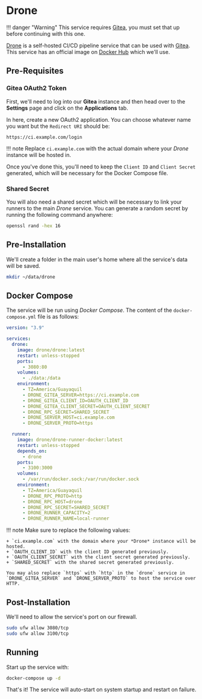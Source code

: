 # Drone

!!! danger "Warning"
    This service requires [Gitea](gitea.md), you must set that up before continuing with this one.

[Drone](https://drone.io) is a self-hosted CI/CD pipeline service that can be used with [Gitea](gitea.md). This service has an official image on [Docker Hub](https://hub.docker.com/r/drone/drone/) which we'll use.

## Pre-Requisites

### Gitea OAuth2 Token

First, we'll need to log into our **Gitea** instance and then head over to the **Settings** page and click on the **Applications** tab.

In here, create a new OAuth2 application. You can choose whatever name you want but the `Redirect URI` should be:

```text
https://ci.example.com/login
```

!!! note
    Replace `ci.example.com` with the actual domain where your *Drone* instance will be hosted in.

Once you've done this, you'll need to keep the `Client ID` and `Client Secret` generated, which will be necessary for the Docker Compose file.

### Shared Secret

You will also need a shared secret which will be necessary to link your runners to the main *Drone* service. You can generate a random secret by running the following command anywhere:

```bash
openssl rand -hex 16
```

## Pre-Installation

We'll create a folder in the main user's home where all the service's data will be saved.

```bash
mkdir ~/data/drone
```

## Docker Compose

The service will be run using *Docker Compose*. The content of the `docker-compose.yml` file is as follows:

```yaml
version: "3.9"

services:
  drone:
    image: drone/drone:latest
    restart: unless-stopped
    ports:
      - 3080:80
    volumes:
      - ./data:/data
    environment:
      - TZ=America/Guayaquil
      - DRONE_GITEA_SERVER=https://ci.example.com
      - DRONE_GITEA_CLIENT_ID=OAUTH_CLIENT_ID
      - DRONE_GITEA_CLIENT_SECRET=OAUTH_CLIENT_SECRET
      - DRONE_RPC_SECRET=SHARED_SECRET
      - DRONE_SERVER_HOST=ci.example.com
      - DRONE_SERVER_PROTO=https

  runner:
    image: drone/drone-runner-docker:latest
    restart: unless-stopped
    depends_on:
      - drone
    ports:
      - 3100:3000
    volumes:
      - /var/run/docker.sock:/var/run/docker.sock
    environment:
      - TZ=America/Guayaquil
      - DRONE_RPC_PROTO=http
      - DRONE_RPC_HOST=drone
      - DRONE_RPC_SECRET=SHARED_SECRET
      - DRONE_RUNNER_CAPACITY=2
      - DRONE_RUNNER_NAME=local-runner
```

!!! note
    Make sure to replace the following values:
    
    + `ci.example.com` with the domain where your *Drone* instance will be hosted.
    + `OAUTH_CLIENT_ID` with the client ID generated previously.
    + `OAUTH_CLIENT_SECRET` with the client secret generated previously.
    + `SHARED_SECRET` with the shared secret generated previously.

    You may also replace `https` with `http` in the `drone` service in `DRONE_GITEA_SERVER` and `DRONE_SERVER_PROTO` to host the service over HTTP.

## Post-Installation

We'll need to allow the service's port on our firewall.

```bash
sudo ufw allow 3080/tcp
sudo ufw allow 3100/tcp
```

## Running

Start up the service with:

```bash
docker-compose up -d
```

That's it! The service will auto-start on system startup and restart on failure.
